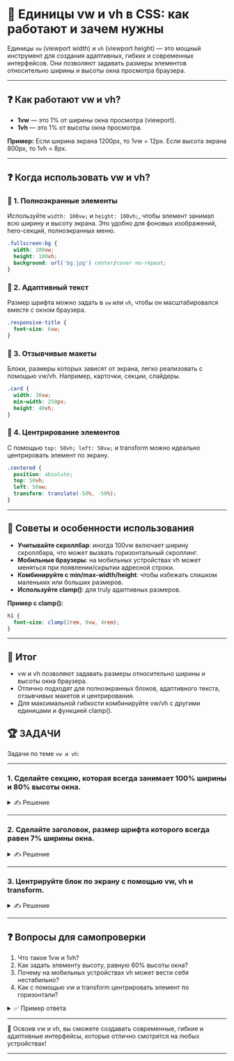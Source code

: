 # 📌 Единицы vw и vh в CSS: как работают и зачем нужны

Единицы `vw` (viewport width) и `vh` (viewport height) — это мощный инструмент для создания адаптивных, гибких и современных интерфейсов. Они позволяют задавать размеры элементов относительно ширины и высоты окна просмотра браузера.

---

## ❓ Как работают vw и vh?

- **1vw** — это 1% от ширины окна просмотра (viewport).
- **1vh** — это 1% от высоты окна просмотра.

**Пример:**
Если ширина экрана 1200px, то 1vw = 12px. Если высота экрана 800px, то 1vh = 8px.

---

## ❓ Когда использовать vw и vh?

### 🔹 1. Полноэкранные элементы
Используйте `width: 100vw;` и `height: 100vh;`, чтобы элемент занимал всю ширину и высоту экрана. Это удобно для фоновых изображений, hero-секций, полноэкранных меню.

```css
.fullscreen-bg {
  width: 100vw;
  height: 100vh;
  background: url('bg.jpg') center/cover no-repeat;
}
```

### 🔹 2. Адаптивный текст
Размер шрифта можно задать в `vw` или `vh`, чтобы он масштабировался вместе с окном браузера.

```css
.responsive-title {
  font-size: 6vw;
}
```

### 🔹 3. Отзывчивые макеты
Блоки, размеры которых зависят от экрана, легко реализовать с помощью vw/vh. Например, карточки, секции, слайдеры.

```css
.card {
  width: 30vw;
  min-width: 250px;
  height: 40vh;
}
```

### 🔹 4. Центрирование элементов
С помощью `top: 50vh; left: 50vw;` и transform можно идеально центрировать элемент по экрану.

```css
.centered {
  position: absolute;
  top: 50vh;
  left: 50vw;
  transform: translate(-50%, -50%);
}
```

---

## 🔹 Советы и особенности использования
- **Учитывайте скроллбар**: иногда 100vw включает ширину скроллбара, что может вызвать горизонтальный скроллинг.
- **Мобильные браузеры**: на мобильных устройствах vh может меняться при появлении/скрытии адресной строки.
- **Комбинируйте с min/max-width/height**: чтобы избежать слишком маленьких или больших размеров.
- **Используйте clamp()**: для truly адаптивных размеров.

**Пример с clamp():**
```css
h1 {
  font-size: clamp(2rem, 8vw, 4rem);
}
```

---

## 🎯 Итог

- vw и vh позволяют задавать размеры относительно ширины и высоты окна браузера.
- Отлично подходят для полноэкранных блоков, адаптивного текста, отзывчивых макетов и центрирования.
- Для максимальной гибкости комбинируйте vw/vh с другими единицами и функцией clamp().

## 🏆 ЗАДАЧИ

Задачи по теме `vw и vh`:

---

### 1. Сделайте секцию, которая всегда занимает 100% ширины и 80% высоты окна.
<details>
<summary>✍ Решение</summary>

```css
.section {
  width: 100vw;
  height: 80vh;
}
```
</details>

---

### 2. Сделайте заголовок, размер шрифта которого всегда равен 7% ширины окна.
<details>
<summary>✍ Решение</summary>

```css
h1 {
  font-size: 7vw;
}
```
</details>

---

### 3. Центрируйте блок по экрану с помощью vw, vh и transform.
<details>
<summary>✍ Решение</summary>

```css
.centered-block {
  position: absolute;
  top: 50vh;
  left: 50vw;
  transform: translate(-50%, -50%);
}
```
</details>

---

## ❓ Вопросы для самопроверки

1. Что такое 1vw и 1vh?
2. Как задать элементу высоту, равную 60% высоты окна?
3. Почему на мобильных устройствах vh может вести себя нестабильно?
4. Как с помощью vw и transform центрировать элемент по горизонтали?

<details>
<summary>✅ Пример ответа</summary>

1. 1vw — 1% ширины окна просмотра, 1vh — 1% высоты окна просмотра.
2. height: 60vh;
3. Из-за появления/скрытия адресной строки и особенностей мобильных браузеров.
4. left: 50vw; transform: translateX(-50%);

</details>

---

🎉 Освоив vw и vh, вы сможете создавать современные, гибкие и адаптивные интерфейсы, которые отлично смотрятся на любых устройствах! 

---
